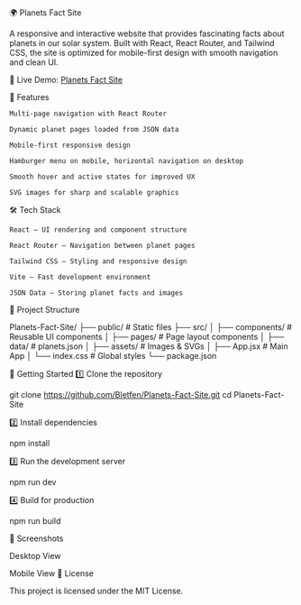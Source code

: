 🌍 Planets Fact Site

A responsive and interactive website that provides fascinating facts about planets in our solar system. Built with React, React Router, and Tailwind CSS, the site is optimized for mobile-first design with smooth navigation and clean UI.

🔗 Live Demo: [Planets Fact Site](https://planets-fact-site-aa1e.vercel.app/Earth)

📌 Features

    Multi-page navigation with React Router

    Dynamic planet pages loaded from JSON data

    Mobile-first responsive design

    Hamburger menu on mobile, horizontal navigation on desktop

    Smooth hover and active states for improved UX

    SVG images for sharp and scalable graphics

🛠️ Tech Stack

    React – UI rendering and component structure

    React Router – Navigation between planet pages

    Tailwind CSS – Styling and responsive design

    Vite – Fast development environment

    JSON Data – Storing planet facts and images

📂 Project Structure

Planets-Fact-Site/
├── public/ # Static files
├── src/
│ ├── components/ # Reusable UI components
│ ├── pages/ # Page layout components
│ ├── data/ # planets.json
│ ├── assets/ # Images & SVGs
│ ├── App.jsx # Main App
│ └── index.css # Global styles
└── package.json

🚀 Getting Started
1️⃣ Clone the repository

git clone https://github.com/Bletfen/Planets-Fact-Site.git
cd Planets-Fact-Site

2️⃣ Install dependencies

npm install

3️⃣ Run the development server

npm run dev

4️⃣ Build for production

npm run build

📸 Screenshots

Desktop View

Mobile View
📜 License

This project is licensed under the MIT License.

